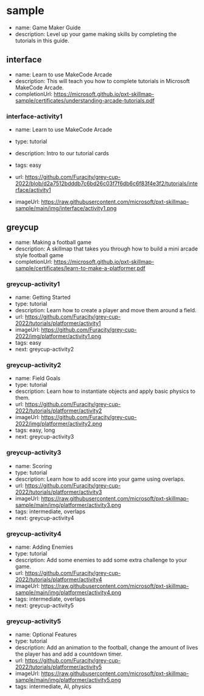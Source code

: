 # sample
* name: Game Maker Guide
* description: Level up your game making skills by completing the tutorials in this guide.

## interface
* name: Learn to use MakeCode Arcade
* description: This will teach you how to complete tutorials in Microsoft MakeCode Arcade.
* completionUrl: https://microsoft.github.io/pxt-skillmap-sample/certificates/understanding-arcade-tutorials.pdf

### interface-activity1

* name: Learn to use MakeCode Arcade
* type: tutorial
* description: Intro to our tutorial cards
* tags: easy

* url: https://github.com/Furacity/grey-cup-2022/blob/d2a7512bdddb7c6bd26c03f7f6db6c6f83f4e3f2/tutorials/interface/activity1
* imageUrl: https://raw.githubusercontent.com/microsoft/pxt-skillmap-sample/main/img/interface/activity1.png

## greycup
* name: Making a football game
* description: A skillmap that takes you through how to build a mini arcade style football game
* completionUrl: https://microsoft.github.io/pxt-skillmap-sample/certificates/learn-to-make-a-platformer.pdf

### greycup-activity1

* name: Getting Started
* type: tutorial
* description: Learn how to create a player and move them around a field.
* url: https://github.com/Furacity/grey-cup-2022/tutorials/platformer/activity1
* imageUrl: https://github.com/Furacity/grey-cup-2022/img/platformer/activity1.png
* tags: easy
* next: greycup-activity2

### greycup-activity2

* name: Field Goals
* type: tutorial
* description: Learn how to instantiate objects and apply basic physics to them.
* url: https://github.com/Furacity/grey-cup-2022/tutorials/platformer/activity2
* imageUrl: https://github.com/Furacity/grey-cup-2022/img/platformer/activity2.png
* tags: easy, long
* next: greycup-activity3

### greycup-activity3

* name: Scoring
* type: tutorial
* description: Learn how to add score into your game using overlaps.
* url: https://github.com/Furacity/grey-cup-2022/tutorials/platformer/activity3
* imageUrl: https://raw.githubusercontent.com/microsoft/pxt-skillmap-sample/main/img/platformer/activity3.png
* tags: intermediate, overlaps
* next: greycup-activity4

### greycup-activity4

* name: Adding Enemies
* type: tutorial
* description: Add some enemies to add some extra challenge to your game.
* url: https://github.com/Furacity/grey-cup-2022/tutorials/platformer/activity4
* imageUrl: https://raw.githubusercontent.com/microsoft/pxt-skillmap-sample/main/img/platformer/activity4.png
* tags: intermediate, overlaps
* next: greycup-activity5

### greycup-activity5

* name: Optional Features
* type: tutorial
* description: Add an animation to the football, change the amount of lives the player has and add a countdown timer.
* url: https://github.com/Furacity/grey-cup-2022/tutorials/platformer/activity5
* imageUrl: https://raw.githubusercontent.com/microsoft/pxt-skillmap-sample/main/img/platformer/activity5.png
* tags: intermediate, AI, physics
